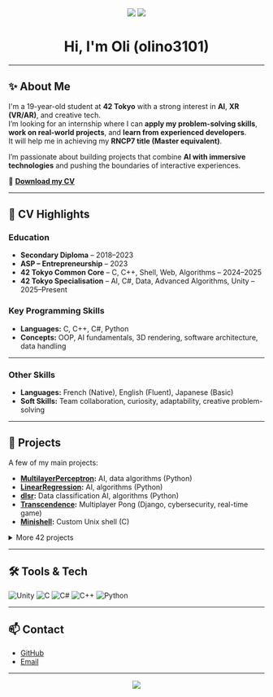 <div align="center">

<img src="https://img.shields.io/badge/XR-purple?style=for-the-badge&logo=unity&logoColor=white" />
<img src="https://img.shields.io/badge/AI-6e44ff?style=for-the-badge&logo=python&logoColor=white" />

# Hi, I'm Oli (olino3101)

</div>

---

## ✨ About Me

I'm a 19-year-old student at **42 Tokyo** with a strong interest in **AI**, **XR (VR/AR)**, and creative tech.  
I’m looking for an internship where I can **apply my problem-solving skills**, **work on real-world projects**, and **learn from experienced developers**.  
It will help me in achieving my **RNCP7 title (Master equivalent)**.  

I’m passionate about building projects that combine **AI with immersive technologies** and pushing the boundaries of interactive experiences.

📄 **[Download my CV](./Olivier_Nault_CV.pdf)**  

---

## 💼 CV Highlights

### **Education**
- **Secondary Diploma** – 2018–2023  
- **ASP – Entrepreneurship** – 2023  
- **42 Tokyo Common Core** – C, C++, Shell, Web, Algorithms – 2024–2025  
- **42 Tokyo Specialisation** – AI, C#, Data, Advanced Algorithms, Unity – 2025–Present  

### **Key Programming Skills**
- **Languages:** C, C++, C#, Python  
- **Concepts:** OOP, AI fundamentals, 3D rendering, software architecture, data handling  

---

### **Other Skills**
- **Languages:** French (Native), English (Fluent), Japanese (Basic)  
- **Soft Skills:** Team collaboration, curiosity, adaptability, creative problem-solving  

---

## 🚀 Projects
A few of my main projects:  
- **[MultilayerPerceptron](https://github.com/olino3101/Multilayer-Perceptron):** AI, data algorithms (Python)
- **[LinearRegression](https://github.com/olino3101/Linear-Regression):** AI, algorithms (Python)
- **[dlsr](https://github.com/olino3101/Dlsr):** Data classification AI, algorithms (Python)  
- **[Transcendence](https://github.com/olino3101/ft_transcendance):** Multiplayer Pong (Django, cybersecurity, real-time game)  
- **[Minishell](https://github.com/olino3101/Minishell):** Custom Unix shell (C)  

<details>
<summary>More 42 projects</summary>
fractol, cube3d, pipex, piscine C, ft_irc, vr escape game, push_swap, cpp modules 00-09, inception...
</details>

---

## 🛠️ Tools & Tech
![Unity](https://img.shields.io/badge/Unity-100000?style=flat&logo=unity&logoColor=white&labelColor=6e44ff&color=6e44ff)
![C](https://img.shields.io/badge/C-6e44ff?style=flat&logo=c&logoColor=white)
![C#](https://img.shields.io/badge/C%23-6e44ff?style=flat&logo=csharp&logoColor=white)
![C++](https://img.shields.io/badge/C++-6e44ff?style=flat&logo=cplusplus&logoColor=white)
![Python](https://img.shields.io/badge/Python-6e44ff?style=flat&logo=python&logoColor=white)

---

## 📫 Contact
- [GitHub](https://github.com/olino3101)  
- [Email](mailto:olinault@hotmail.com)

---

<div align="center">
<img src="https://capsule-render.vercel.app/api?type=waving&color=6e44ff&height=100&section=footer"/>
</div>
